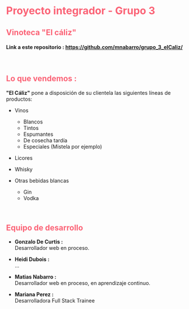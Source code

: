 # <span style="color: #FB6376">Proyecto integrador - Grupo 3</span> 

## <span style="color: #FB6376"> Vinoteca "El cáliz" </span>


#### Link a este repositorio : https://github.com/mnabarro/grupo_3_elCaliz/
<br>

## <span style="color: #FB6376">Lo que vendemos :</span>
 
 **"El Cáliz"** pone a disposición de su clientela las siguientes líneas de productos:
 
 * Vinos
    * Blancos
    * Tintos
    * Espumantes
    * De cosecha tardía
    * Especiales (Mistela por ejemplo)

* Licores

* Whisky

* Otras bebidas blancas
    * Gin
    * Vodka

<br>

## <span style="color: #FB6376">Equipo de desarrollo</span>

* **Gonzalo De Curtis :**
    <br>Desarrollador web en proceso.

* **Heidi Dubois :**
    <br>...

* **Matias Nabarro :**
   <br> Desarrollador web en proceso, en aprendizaje continuo.

* **Mariana Perez :**
    <br>Desarrolladora Full Stack Trainee
